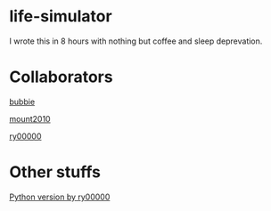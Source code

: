 # life-simulator
I wrote this in 8 hours with nothing but coffee and sleep deprevation.

# Collaborators

[bubbie](https://github.com/bubbie)

[mount2010](https://github.com/mount2010)

[ry00000](https://github.com/ry00000)

# Other stuffs

[Python version by ry00000](https://github.com/ry00000/PyLife)
